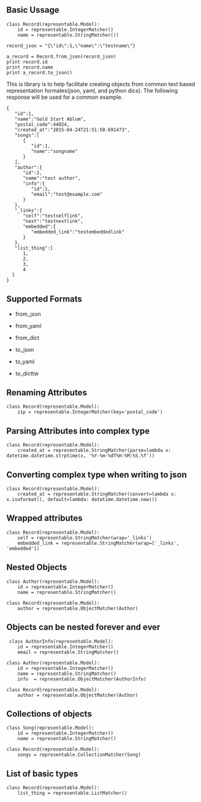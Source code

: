 Basic Ussage
----
    class Record(representable.Model):                                                                                                                                                                    
        id = representable.IntegerMatcher()                                                                                                                                                               
        name = representable.StringMatcher())  

    record_json = "{\"id\":1,\"name\":\"testname\"}
    
    a_record = Record.from_json(record_json)
    print record.id
    print record.name
    print a_record.to_json()

This is library is to help facilitate creating objects from common text based representation formates(json, yaml, and python dics).  The following response will be used for a common example.  

    {
       "id":1,
       "name":"Gold Start Ablum",
       "postal_code":44024,
       "created_at":"2015-04-24T21:51:50.691473",
       "songs":[
          {
             "id":1,
             "name":"songname"
          }
       ],
       "author":{
          "id":1,
          "name":"test author",
          "info":{
             "id":1,
             "email":"test@example.com"
          }
       },
       "_links":{
          "self":"testselflink",
          "next":"testnextlink",
          "embedded":{
             "embedded_link":"testembeddedlink"
          }
       },
       "list_thing":[
          1,
          2,
          3,
          4
      ]
    }
    
    
Supported Formats
---
* from_json
* from_yaml
* from_dict

* to_json
* to_yaml
* to_dicttw

    
    
Renaming Attributes
---
    class Record(representable.Model):
        zip = representable.IntegerMatcher(key='postal_code')
        
Parsing Attributes into complex type
---
    class Record(representable.Model):
        created_at = representable.StringMatcher(parse=lambda x: datetime.datetime.strptime(x, '%Y-%m-%dT%H:%M:%S.%f'))
        
Converting complex type when writing to json
---
    class Record(representable.Model):
        created_at = representable.StringMatcher(convert=lambda x: x.isoformat(), default=lambda: datetime.datetime.now())
        
Wrapped attributes
---
    class Record(representable.Model):
        self = representable.StringMatcher(wrap='_links')
        embedded_link = representable.StringMatcher(wrap=['_links', 'embedded'])
        
Nested Objects
---

    class Author(representable.Model):                                                                                                                                                                    
        id = representable.IntegerMatcher()                                                                                                                                                               
        name = representable.StringMatcher()
        
    class Record(representable.Model): 
        author = representable.ObjectMatcher(Author)
        
Objects can be nested forever and ever
---
     class AuthorInfo(representable.Model):                                                                                                                                                                
        id = representable.IntegerMatcher()                                                                                                                                                               
        email = representable.StringMatcher()  
   
    class Author(representable.Model):                                                                                                                                                                    
        id = representable.IntegerMatcher()                                                                                                                                                               
        name = representable.StringMatcher()
        info  = representable.ObjectMatcher(AuthorInfo)
        
    class Record(representable.Model): 
        author = representable.ObjectMatcher(Author)
        
Collections of objects
---
    class Song(representable.Model):                                                                                                                                                                      
        id = representable.IntegerMatcher()                                                                                                                                                               
        name = representable.StringMatcher() 
    
    class Record(representable.Model): 
        songs = representable.CollectionMatcher(Song)
        
List of basic types
---
    class Record(representable.Model): 
        list_thing = representable.ListMatcher()